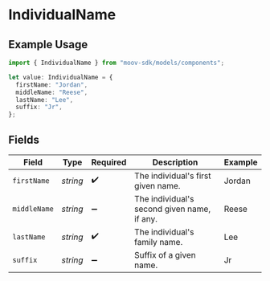 # IndividualName

## Example Usage

```typescript
import { IndividualName } from "moov-sdk/models/components";

let value: IndividualName = {
  firstName: "Jordan",
  middleName: "Reese",
  lastName: "Lee",
  suffix: "Jr",
};
```

## Fields

| Field                                       | Type                                        | Required                                    | Description                                 | Example                                     |
| ------------------------------------------- | ------------------------------------------- | ------------------------------------------- | ------------------------------------------- | ------------------------------------------- |
| `firstName`                                 | *string*                                    | :heavy_check_mark:                          | The individual's first given name.          | Jordan                                      |
| `middleName`                                | *string*                                    | :heavy_minus_sign:                          | The individual's second given name, if any. | Reese                                       |
| `lastName`                                  | *string*                                    | :heavy_check_mark:                          | The individual's family name.               | Lee                                         |
| `suffix`                                    | *string*                                    | :heavy_minus_sign:                          | Suffix of a given name.                     | Jr                                          |
